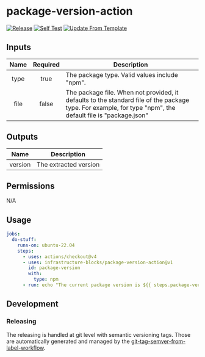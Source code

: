 # package-version-action
[![Release](https://github.com/infrastructure-blocks/package-version-action/actions/workflows/git-tag-semver-from-label.yml/badge.svg)](https://github.com/infrastructure-blocks/package-version-action/actions/workflows/git-tag-semver-from-label.yml)
[![Self Test](https://github.com/infrastructure-blocks/package-version-action/actions/workflows/self-test.yml/badge.svg)](https://github.com/infrastructure-blocks/package-version-action/actions/workflows/self-test.yml)
[![Update From Template](https://github.com/infrastructure-blocks/package-version-action/actions/workflows/update-from-template.yml/badge.svg)](https://github.com/infrastructure-blocks/package-version-action/actions/workflows/update-from-template.yml)

## Inputs

| Name | Required  | Description                                                                                                                                                |
|:----:|:---------:|------------------------------------------------------------------------------------------------------------------------------------------------------------|
| type |   true    | The package type. Valid values include "npm".                                                                                                              |
| file |   false   | The package file. When not provided, it defaults to the standard file of the package type. For example, for type "npm", the default file is "package.json" |

## Outputs

|  Name   | Description           |
|:-------:|-----------------------|
| version | The extracted version |

## Permissions

N/A

## Usage

```yaml
jobs:
  do-stuff:
    runs-on: ubuntu-22.04
    steps:
      - uses: actions/checkout@v4
      - uses: infrastructure-blocks/package-version-action@v1
        id: package-version
        with:
          type: npm
      - run: echo "The current package version is ${{ steps.package-version.outputs.version }}" 
```

## Development

### Releasing

The releasing is handled at git level with semantic versioning tags. Those are automatically generated and managed
by the [git-tag-semver-from-label-workflow](https://github.com/infrastructure-blocks/git-tag-semver-from-label-workflow).
